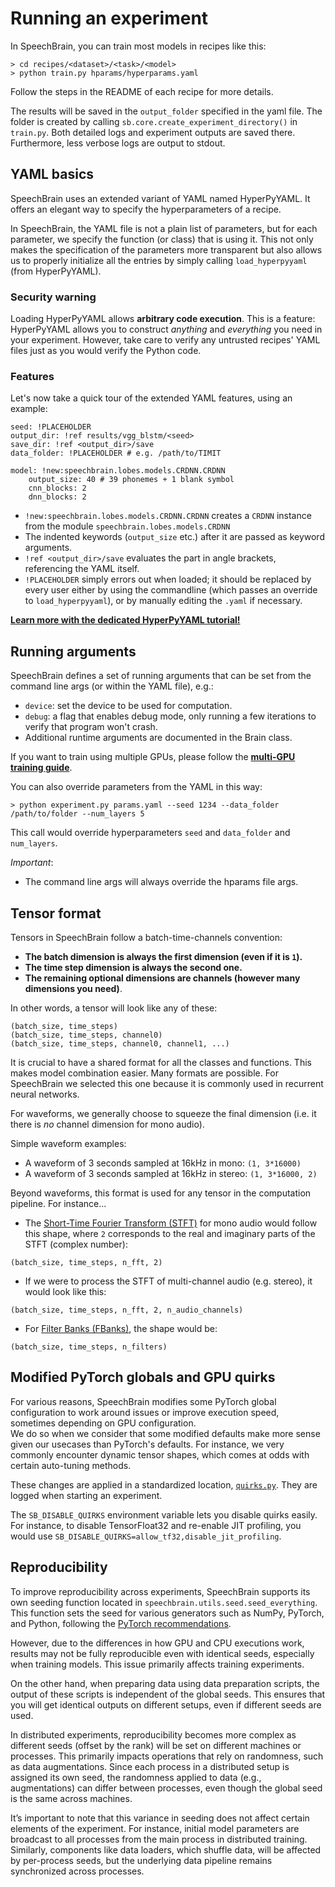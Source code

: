 # Running an experiment
In SpeechBrain, you can train most models in recipes like this:

```
> cd recipes/<dataset>/<task>/<model>
> python train.py hparams/hyperparams.yaml
```

Follow the steps in the README of each recipe for more details.

The results will be saved in the `output_folder` specified in the yaml file.
The folder is created by calling `sb.core.create_experiment_directory()` in `train.py`. Both detailed logs and experiment outputs are saved there. Furthermore, less verbose logs are output to stdout.

## YAML basics

SpeechBrain uses an extended variant of YAML named HyperPyYAML. It offers an elegant way to specify the hyperparameters of a recipe.

In SpeechBrain, the YAML file is not a plain list of parameters, but for each parameter, we specify the function (or class) that is using it.
This not only makes the specification of the parameters more transparent but also allows us to properly initialize all the entries by simply calling `load_hyperpyyaml` (from HyperPyYAML).

### Security warning

Loading HyperPyYAML allows **arbitrary code execution**.
This is a feature: HyperPyYAML allows you to construct *anything* and *everything*
you need in your experiment.
However, take care to verify any untrusted recipes' YAML files just as you would verify the Python code.

### Features

Let's now take a quick tour of the extended YAML features, using an example:

```
seed: !PLACEHOLDER
output_dir: !ref results/vgg_blstm/<seed>
save_dir: !ref <output_dir>/save
data_folder: !PLACEHOLDER # e.g. /path/to/TIMIT

model: !new:speechbrain.lobes.models.CRDNN.CRDNN
    output_size: 40 # 39 phonemes + 1 blank symbol
    cnn_blocks: 2
    dnn_blocks: 2
```
- `!new:speechbrain.lobes.models.CRDNN.CRDNN` creates a `CRDNN` instance
  from the module `speechbrain.lobes.models.CRDNN`
- The indented keywords (`output_size` etc.) after it are passed as keyword
  arguments.
- `!ref <output_dir>/save` evaluates the part in angle brackets,
  referencing the YAML itself.
- `!PLACEHOLDER` simply errors out when loaded; it should be replaced by
  every user either by using the commandline (which passes an override to
  `load_hyperpyyaml`), or by manually editing the `.yaml` if necessary.

[**Learn more with the dedicated HyperPyYAML tutorial!**](https://speechbrain.readthedocs.io/en/latest/tutorials/basics/hyperpyyaml.html)

## Running arguments

SpeechBrain defines a set of running arguments that can be set from the command line args (or within the YAML file), e.g.:

- `device`: set the device to be used for computation.
- `debug`: a flag that enables debug mode, only running a few iterations to verify that program won't crash.
- Additional runtime arguments are documented in the Brain class.

If you want to train using multiple GPUs, please follow the [**multi-GPU training guide**](https://speechbrain.readthedocs.io/en/latest/multigpu.html).

You can also override parameters from the YAML in this way:

```
> python experiment.py params.yaml --seed 1234 --data_folder /path/to/folder --num_layers 5
```

This call would override hyperparameters `seed` and `data_folder` and `num_layers`.

*Important*:
- The command line args will always override the hparams file args.

## Tensor format

Tensors in SpeechBrain follow a batch-time-channels convention:

- **The batch dimension is always the first dimension (even if it is `1`).**
- **The time step dimension is always the second one.**
- **The remaining optional dimensions are channels (however many dimensions you need)**.

In other words, a tensor will look like any of these:

```
(batch_size, time_steps)
(batch_size, time_steps, channel0)
(batch_size, time_steps, channel0, channel1, ...)
```

It is crucial to have a shared format for all the classes and functions. This makes model combination easier.
Many formats are possible. For SpeechBrain we selected this one because it is commonly used in recurrent neural networks.

For waveforms, we generally choose to squeeze the final dimension (i.e. it there is _no_ channel dimension for mono audio).

Simple waveform examples:

- A waveform of 3 seconds sampled at 16kHz in mono: `(1, 3*16000)`
- A waveform of 3 seconds sampled at 16kHz in stereo: `(1, 3*16000, 2)`

Beyond waveforms, this format is used for any tensor in the computation pipeline. For instance...

- The [Short-Time Fourier Transform (STFT)](https://speechbrain.readthedocs.io/en/develop/tutorials/preprocessing/fourier-transform-and-spectrograms.html) for mono audio would follow this shape, where `2` corresponds to the real and imaginary parts of the STFT (complex number):

```
(batch_size, time_steps, n_fft, 2)
```

- If we were to process the STFT of multi-channel audio (e.g. stereo), it would look like this:

```
(batch_size, time_steps, n_fft, 2, n_audio_channels)
```

- For [Filter Banks (FBanks)](https://speechbrain.readthedocs.io/en/develop/tutorials/preprocessing/speech-features.html), the shape would be:

```
(batch_size, time_steps, n_filters)
```

## Modified PyTorch globals and GPU quirks

For various reasons, SpeechBrain modifies some PyTorch global configuration to work around issues or improve execution speed, sometimes depending on GPU configuration.  
We do so when we consider that some modified defaults make more sense given our usecases than PyTorch's defaults. For instance, we very commonly encounter dynamic tensor shapes, which comes at odds with certain auto-tuning methods.

These changes are applied in a standardized location, [`quirks.py`](https://github.com/speechbrain/speechbrain/tree/develop/speechbrain/utils/quirks.py). They are logged when starting an experiment.

The `SB_DISABLE_QUIRKS` environment variable lets you disable quirks easily. For instance, to disable TensorFloat32 and re-enable JIT profiling, you would use `SB_DISABLE_QUIRKS=allow_tf32,disable_jit_profiling`.

## Reproducibility

To improve reproducibility across experiments, SpeechBrain supports its own seeding function located in `speechbrain.utils.seed.seed_everything`. This function sets the seed for various generators such as NumPy, PyTorch, and Python, following the [PyTorch recommendations](https://pytorch.org/docs/stable/notes/randomness.html).

However, due to the differences in how GPU and CPU executions work, results may not be fully reproducible even with identical seeds, especially when training models. This issue primarily affects training experiments.

On the other hand, when preparing data using data preparation scripts, the output of these scripts is independent of the global seeds. This ensures that you will get identical outputs on different setups, even if different seeds are used.

In distributed experiments, reproducibility becomes more complex as different seeds (offset by the rank) will be set on different machines or processes. This primarily impacts operations that rely on randomness, such as data augmentations. Since each process in a distributed setup is assigned its own seed, the randomness applied to data (e.g., augmentations) can differ between processes, even though the global seed is the same across machines.

It’s important to note that this variance in seeding does not affect certain elements of the experiment. For instance, initial model parameters are broadcast to all processes from the main process in distributed training. Similarly, components like data loaders, which shuffle data, will be affected by per-process seeds, but the underlying data pipeline remains synchronized across processes.
